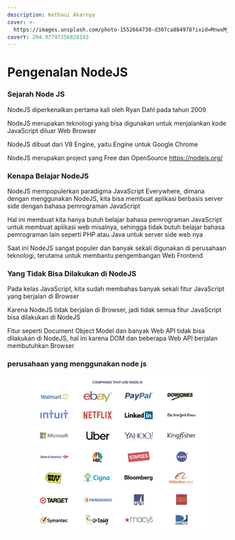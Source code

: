 ```yaml
---
description: Kethaui Akarnya
cover: >-
  https://images.unsplash.com/photo-1552664730-d307ca884978?ixid=MnwxMjA3fDB8MHxwaG90by1wYWdlfHx8fGVufDB8fHx8&ixlib=rb-1.2.1&auto=format&fit=crop&w=2970&q=80
coverY: 204.97797356828193
---
```


# Pengenalan NodeJS

### Sejarah Node JS

NodeJS diperkenalkan pertama kali oleh Ryan Dahl pada tahun 2009

NodeJS merupakan teknologi yang bisa digunakan untuk menjalankan kode JavaScript diluar Web Browser

NodeJS dibuat dari V8 Engine, yaitu Engine untuk Google Chrome

NodeJS merupakan project yang Free dan OpenSource https://nodejs.org/

### **Kenapa Belajar NodeJS**

NodeJS mempopulerkan paradigma JavaScript Everywhere, dimana dengan menggunakan NodeJS, kita bisa membuat aplikasi berbasis server side dengan bahasa pemrograman JavaScript

Hal ini membuat kita hanya butuh belajar bahasa pemrograman JavaScript untuk membuat aplikasi web misalnya, sehingga tidak butuh belajar bahasa pemrograman lain seperti PHP atau Java untuk server side web nya

Saat ini NodeJS sangat populer dan banyak sekali digunakan di perusahaan teknologi, terutama untuk membantu pengembangan Web Frontend

### Yang Tidak Bisa Dilakukan di NodeJS

Pada kelas JavaScript, kita sudah membahas banyak sekali fitur JavaScript yang berjalan di Browser

Karena NodeJS tidak berjalan di Browser, jadi tidak semua fitur JavaScript bisa dilakukan di NodeJS

Fitur seperti Document Object Model dan banyak Web API tidak bisa dilakukan di NodeJS, hal ini karena DOM dan beberapa Web API berjalan membutuhkan Browser

### perusahaan yang menggunakan node js

<figure><img src="../.gitbook/assets/image (2) (3).png" alt=""><figcaption></figcaption></figure>
